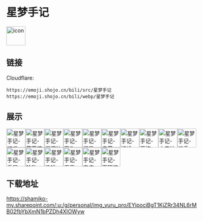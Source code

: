 # 星梦手记
<img src="https://emoji.shojo.cn/bili/src/星梦手记/icon.png" width="50" height="50" alt="icon">

## 链接
Cloudflare:
```
https://emoji.shojo.cn/bili/src/星梦手记
https://emoji.shojo.cn/bili/webp/星梦手记
```
## 展示
<img src="https://emoji.shojo.cn/bili/src/星梦手记/星梦手记-吃瓜.png" width="50" height="50" alt="星梦手记-吃瓜"><img src="https://emoji.shojo.cn/bili/src/星梦手记/星梦手记-薇薇惊吓.png" width="50" height="50" alt="星梦手记-薇薇惊吓"><img src="https://emoji.shojo.cn/bili/src/星梦手记/星梦手记-惺梛认真.png" width="50" height="50" alt="星梦手记-惺梛认真"><img src="https://emoji.shojo.cn/bili/src/星梦手记/星梦手记-石化.png" width="50" height="50" alt="星梦手记-石化"><img src="https://emoji.shojo.cn/bili/src/星梦手记/星梦手记-问号.png" width="50" height="50" alt="星梦手记-问号"><img src="https://emoji.shojo.cn/bili/src/星梦手记/星梦手记-卖萌.png" width="50" height="50" alt="星梦手记-卖萌"><img src="https://emoji.shojo.cn/bili/src/星梦手记/星梦手记-尴尬.png" width="50" height="50" alt="星梦手记-尴尬"><img src="https://emoji.shojo.cn/bili/src/星梦手记/星梦手记-要抱.png" width="50" height="50" alt="星梦手记-要抱"><img src="https://emoji.shojo.cn/bili/src/星梦手记/星梦手记-未来认真.png" width="50" height="50" alt="星梦手记-未来认真"><img src="https://emoji.shojo.cn/bili/src/星梦手记/星梦手记-摊手.png" width="50" height="50" alt="星梦手记-摊手"><img src="https://emoji.shojo.cn/bili/src/星梦手记/星梦手记-委屈.png" width="50" height="50" alt="星梦手记-委屈"><img src="https://emoji.shojo.cn/bili/src/星梦手记/星梦手记-轮胎.png" width="50" height="50" alt="星梦手记-轮胎"><img src="https://emoji.shojo.cn/bili/src/星梦手记/星梦手记-没钱.png" width="50" height="50" alt="星梦手记-没钱"><img src="https://emoji.shojo.cn/bili/src/星梦手记/星梦手记-无辜.png" width="50" height="50" alt="星梦手记-无辜"><img src="https://emoji.shojo.cn/bili/src/星梦手记/星梦手记-弃疗.png" width="50" height="50" alt="星梦手记-弃疗"><img src="https://emoji.shojo.cn/bili/src/星梦手记/星梦手记-雨照惊吓.png" width="50" height="50" alt="星梦手记-雨照惊吓">

## 下载地址

https://shamiko-my.sharepoint.com/:u:/g/personal/img_yuru_pro/EYipociBgT1KjZRr34NL6rMB02fbYbXmN1bPZDh4XIOWyw